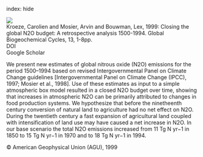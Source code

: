 index: hide

<div class="Citation">
    <div class="Citation-thumb CitationThumb-linked"  data-href="https://doi.org/10.1029/1998gb900020">
      <img src="https://static.claimspace.cloud/climate-study-static/refs/thumbs/6/Kroeze_et_al_1999-thumb.png" />
    </div>

  <div class="Citation-body">
    <div class="Citation-text">Kroeze, Carolien and Mosier, Arvin and Bouwman, Lex, 1999: Closing the global N2O budget: A retrospective analysis 1500-1994. <span class="Article-journal">Global Biogeochemical Cycles, </span><span class="Article-volume">13, </span>1-8pp.</div>
    <div class="Citation-links">
      <div class="CitationLink" data-href="https://doi.org/10.1029/1998gb900020">
        <div class="CitationLink-icon CitationLink-Doi"></div>
        <div class="CitationLink-text">DOI</div>
      </div>
      <div class="CitationLink" data-href="https://scholar.google.com/scholar?q=10.1029/1998gb900020">
        <div class="CitationLink-icon CitationLink-Scholar"></div>
        <div class="CitationLink-text">Google Scholar</div>
      </div>
    </div>
  </div>
</div>

We present new estimates of global nitrous oxide (N2O) emissions for the period 1500–1994 based on revised Intergovernmental Panel on Climate Change guidelines [Intergovernmental Panel on Climate Change (IPCC), 1997; Mosier et al., 1998]. Use of these estimates as input to a simple atmospheric box model resulted in a closed N2O budget over time, showing that increases in atmospheric N2O can be primarily attributed to changes in food production systems. We hypothesize that before the ninetheenth century conversion of natural land to agriculture had no net effect on N2O. During the twentieth century a fast expansion of agricultural land coupled with intensification of land use may have caused a net increase in N2O. In our base scenario the total N2O emissions increased from 11 Tg N yr−1 in 1850 to 15 Tg N yr−1 in 1970 and to 18 Tg N yr−1 in 1994.

<div class="Citation-copy">
&copy; American Geophysical Union (AGU), 1999
</div>